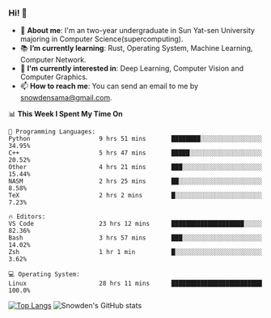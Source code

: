 ### Hi! 👋

+ :school: **About me**: I'm an two-year undergraduate in Sun Yat-sen University majoring in Computer Science(supercomputing).
+ :books: **I’m currently learning**: Rust, Operating System, Machine Learning, Computer Network.
+ :lollipop: **I'm currently interested in**: Deep Learning, Computer Vision and Computer Graphics.
+ 📫 **How to reach me**: You can send an email to me by snowdensama@gmail.com.

<!--START_SECTION:waka-->
📊 **This Week I Spent My Time On** 

```text
💬 Programming Languages: 
Python                   9 hrs 51 mins       ████████░░░░░░░░░░░░░░░░░   34.95% 
C++                      5 hrs 47 mins       █████░░░░░░░░░░░░░░░░░░░░   20.52% 
Other                    4 hrs 21 mins       ███░░░░░░░░░░░░░░░░░░░░░░   15.44% 
NASM                     2 hrs 25 mins       ██░░░░░░░░░░░░░░░░░░░░░░░   8.58% 
TeX                      2 hrs 2 mins        █░░░░░░░░░░░░░░░░░░░░░░░░   7.23%

🔥 Editors: 
VS Code                  23 hrs 12 mins      ████████████████████░░░░░   82.36% 
Bash                     3 hrs 57 mins       ███░░░░░░░░░░░░░░░░░░░░░░   14.02% 
Zsh                      1 hr 1 min          █░░░░░░░░░░░░░░░░░░░░░░░░   3.62%

💻 Operating System: 
Linux                    28 hrs 11 mins      █████████████████████████   100.0%

```


<!--END_SECTION:waka-->


[![Top Langs](https://github-readme-stats.vercel.app/api/top-langs/?username=lixk28&langs_count=8&layout=compact&hide_border=true)](https://github.com/lixk28/github-readme-stats)
![Snowden's GitHub stats](https://github-readme-stats.vercel.app/api?username=lixk28&show_icons=true&hide_border=true&count_private=true)



<!--
**lixk28/lixk28** is a ✨ _special_ ✨ repository because its `README.md` (this file) appears on your GitHub profile.

Here are some ideas to get you started:

- 🔭 I’m currently working on ...
- 🌱 I’m currently learning ...
- 👯 I’m looking to collaborate on ...
- 🤔 I’m looking for help with ...
- 💬 Ask me about ...
- 📫 How to reach me: ...
- 😄 Pronouns: ...
- ⚡ Fun fact: ...
  -->

